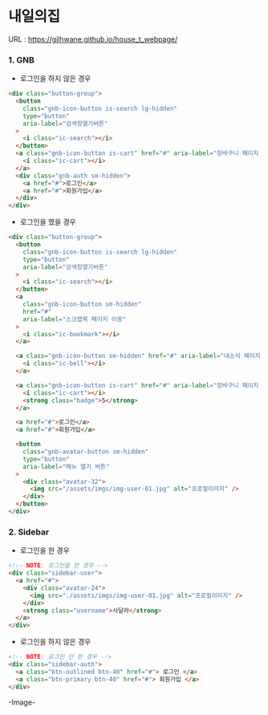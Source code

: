 # 내일의집

URL : https://gilhwane.github.io/house_t_webpage/

### 1. GNB

- 로그인을 하지 않은 경우

```html
<div class="button-group">
  <button
    class="gnb-icon-button is-search lg-hidden"
    type="button"
    aria-label="검색창열기버튼"
  >
    <i class="ic-search"></i>
  </button>
  <a class="gnb-icon-button is-cart" href="#" aria-label="장바구니 페이지 이동">
    <i class="ic-cart"></i>
  </a>
  <div class="gnb-auth sm-hidden">
    <a href="#">로그인</a>
    <a href="#">회원가입</a>
  </div>
</div>
```

- 로그인을 했을 경우

```html
<div class="button-group">
  <button
    class="gnb-icon-button is-search lg-hidden"
    type="button"
    aria-label="검색창열기버튼"
  >
    <i class="ic-search"></i>
  </button>
  <a
    class="gnb-icon-button sm-hidden"
    href="#"
    aria-label="스크랩북 페이지 이동"
  >
    <i class="ic-bookmark"></i>
  </a>

  <a class="gnb-icon-button sm-hidden" href="#" aria-label="내소식 페이지 이동">
    <i class="ic-bell"></i>
  </a>

  <a class="gnb-icon-button is-cart" href="#" aria-label="장바구니 페이지 이동">
    <i class="ic-cart"></i>
    <strong class="badge">5</strong>
  </a>

  <a href="#">로그인</a>
  <a href="#">회원가입</a>

  <button
    class="gnb-avatar-button sm-hidden"
    type="button"
    aria-label="메뉴 열기 버튼"
  >
    <div class="avatar-32">
      <img src="/assets/imgs/img-user-01.jpg" alt="프로필이미지" />
    </div>
  </button>
</div>
```

### 2. Sidebar

- 로그인을 한 경우

```html
<!-- NOTE: 로그인을 한 경우 -->
<div class="sidebar-user">
  <a href="#">
    <div class="avatar-24">
      <img src="./assets/imgs/img-user-01.jpg" alt="프로필이미지" />
    </div>
    <strong class="username">사달라</strong>
  </a>
</div>
```

- 로그인을 하지 않은 경우

```html
<!-- NOTE: 로그인 안 한 경우 -->
<div class="sidebar-auth">
  <a class="btn-outlined btn-40" href="#"> 로그인 </a>
  <a class="btn-primary btn-40" href="#"> 회원가입 </a>
</div>
```

-Image-

<!--
![favicon-32x32](https://user-images.githubusercontent.com/63918911/155260567-bb1987a2-6078-4a6d-98df-e1dc02a20b04.png)

![img-user-default](https://user-images.githubusercontent.com/63918911/155260651-b8f83066-796d-43e6-9809-d01ac95e773f.png)

![img-user-01](https://user-images.githubusercontent.com/63918911/155260670-1ccdaac8-886c-44e2-a8c1-cd452abb403f.jpg)

![img-product-01](https://user-images.githubusercontent.com/63918911/155260781-9f4882b3-cc4b-4cb4-a1d4-66bc00d68b77.jpg)

![img-product-02](https://user-images.githubusercontent.com/63918911/155260810-98202834-5cbc-4e45-b908-45e17f6b3b7c.jpg)

![img-product-03](https://user-images.githubusercontent.com/63918911/155260819-8fe53d0d-8e84-4d64-ac69-7446f6816174.jpg)

![img-product-04](https://user-images.githubusercontent.com/63918911/155260831-4e3378aa-4a04-4b8f-a6dc-6e3a21aad77b.jpg)
 -->
